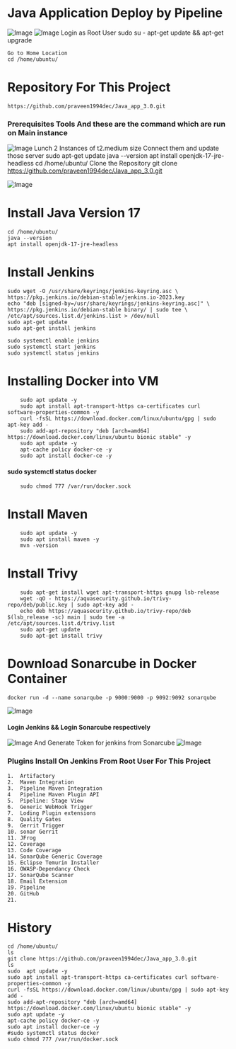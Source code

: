 #  Java Application Deploy by Pipeline
![Image](https://github.com/user-attachments/assets/ae1ff2f0-3b9b-4a2e-aa0d-5e9f6d1aab82)
![Image](https://github.com/user-attachments/assets/f81bc457-ac90-4f3e-b2f1-e44487fba66a)
	Login as Root User
	sudo su -
	apt-get update && apt-get upgrade
	
	Go to Home Location
	cd /home/ubuntu/
	
# Repository	For This Project
	https://github.com/praveen1994dec/Java_app_3.0.git
	
### Prerequisites Tools  And these are the command which are run on Main instance
![Image](https://github.com/user-attachments/assets/f4aac53d-227b-4820-9ff8-858ef03090b3)
		Lunch 2 Instances of t2.medium size
		Connect them and update those server 
		sudo apt-get update
		java --version
		apt install openjdk-17-jre-headless 
		cd /home/ubuntu/
		Clone the Repository
		git clone https://github.com/praveen1994dec/Java_app_3.0.git

![Image](https://github.com/user-attachments/assets/2d307915-1acb-48ce-8806-ba729eec9542)
# Install Java Version 17
	cd /home/ubuntu/
	java --version
	apt install openjdk-17-jre-headless 

# Install	Jenkins
	sudo wget -O /usr/share/keyrings/jenkins-keyring.asc \
	https://pkg.jenkins.io/debian-stable/jenkins.io-2023.key
	echo "deb [signed-by=/usr/share/keyrings/jenkins-keyring.asc]" \
	https://pkg.jenkins.io/debian-stable binary/ | sudo tee \
	/etc/apt/sources.list.d/jenkins.list > /dev/null
	sudo apt-get update
	sudo apt-get install jenkins

	sudo systemctl enable jenkins 
	sudo systemctl start jenkins 
	sudo systemctl status jenkins 

# Installing Docker into VM
		sudo apt update -y
		sudo apt install apt-transport-https ca-certificates curl software-properties-common -y
		curl -fsSL https://download.docker.com/linux/ubuntu/gpg | sudo apt-key add -
		sudo add-apt-repository "deb [arch=amd64] https://download.docker.com/linux/ubuntu bionic stable" -y
		sudo apt update -y
		apt-cache policy docker-ce -y
		sudo apt install docker-ce -y
		
#### sudo systemctl status docker
		sudo chmod 777 /var/run/docker.sock
		
# Install Maven 
		sudo apt update -y
		sudo apt install maven -y
		mvn -version

# Install Trivy
		sudo apt-get install wget apt-transport-https gnupg lsb-release
		wget -qO - https://aquasecurity.github.io/trivy-repo/deb/public.key | sudo apt-key add -
		echo deb https://aquasecurity.github.io/trivy-repo/deb $(lsb_release -sc) main | sudo tee -a /etc/apt/sources.list.d/trivy.list
		sudo apt-get update
		sudo apt-get install trivy

# Download Sonarcube in Docker Container
	docker run -d --name sonarqube -p 9000:9000 -p 9092:9092 sonarqube
 ![Image](https://github.com/user-attachments/assets/5eb28222-6548-4a18-860d-b89ee1568a9f)
   
#### Login Jenkins  && Login Sonarcube respectively
![Image](https://github.com/user-attachments/assets/3b9d211b-4fd9-4cb3-8aec-0a3bd30bc51a)
	And Generate Token for jenkins from Sonarcube
![Image](https://github.com/user-attachments/assets/0bade460-c182-497e-824d-840587f38bbb)

### Plugins Install On Jenkins From Root User For This Project

	1.	Artifactory
    2.  Maven Integration
    3.  Pipeline Maven Integration 
    4   Pipeline Maven Plugin API
    5.  Pipeline: Stage View
    6.  Generic WebHook Trigger
    7.  Loding Plugin extensions
    8.  Quality Gates
    9.  Gerrit Trigger
    10. sonar Gerrit
    11. JFrog
    12. Coverage
    13. Code Coverage
    14. SonarQube Generic Coverage
    15. Eclipse Temurin Installer
    16. OWASP-Dependancy Check
    17. SonarQube Scanner
    18. Email Extension
    19. Pipeline 
    20. GitHub
    21. 
	
# History

    cd /home/ubuntu/
    ls
    git clone https://github.com/praveen1994dec/Java_app_3.0.git
    ls
    sudo  apt update -y
    sudo apt install apt-transport-https ca-certificates curl software-properties-common -y
    curl -fsSL https://download.docker.com/linux/ubuntu/gpg | sudo apt-key add -
    sudo add-apt-repository "deb [arch=amd64] https://download.docker.com/linux/ubuntu bionic stable" -y
    sudo apt update -y
    apt-cache policy docker-ce -y
    sudo apt install docker-ce -y
    #sudo systemctl status docker
    sudo chmod 777 /var/run/docker.sock
